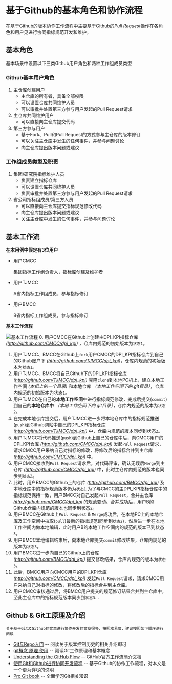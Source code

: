 # 基于Github的基本角色和协作流程

在基于Github的版本协作工作流程中主要基于Github的*Pull Request*操作在各角色和用户见进行协同指标规范开发和维护。

## 基本角色
基本场景中设置以下三类Github用户角色和两种工作组成员类型
### Github基本用户角色
1. 主仓库创建用户
    * 主仓库的所有者，具备全部权限
    * 可以设置仓库共同维护人员
    * 可以审批并处置第三方参与用户发起的Pull Request请求
2. 主仓库共同维护用户
    * 可以直接向主仓库提交代码
3. 第三方参与用户
    * 基于Fork、Pull和Pull Request的方式参与主仓库的版本修订
    * 可以关注主仓库中发生的任何事件，并参与问题讨论
    * 向主仓库提出版本问题或建议
### 工作组成员类型及职责
1. 集团/研究院指标维护人员
    * 负责建立指标仓库
    * 可以设置仓库共同维护人员
    * 负责审批并处置第三方参与用户发起的Pull Request请求
2. 省公司指标组成员/第三方人员
    * 可以直接向主仓库提交指标规范修改代码
    * 向主仓库提出版本问题或建议
    * 关注主仓库中发生的任何事件，并参与问题讨论
    
## 基本工作流

**在本用例中假定有3位用户** 

* 用户CMCC

    集团指标工作组负责人，指标库创建及维护者

* 用户TJMCC

    A省内指标工作组成员，参与指标修订
    
* 用户BMCC

    B省内指标工作组成员，参与指标修订
    
**基本工作流程** 
 
![基本工作流程](../imgs/image_workflow_basic.png)
0. 用户CMCC在Github上创建主DPI_KPI指标仓库 *(http://github.com/CMCC/dpi_kpi)* ，仓库内规范的初始版本为`状态1`。
1. 用户TJMCC、BMCC在Github上`fork`用户CMCC的DPI_KPI指标仓库到自己的Github账户下 *(http://github.com/TJMCC/dpi_kpi)*，仓库内规范的初始版本为`状态1`。
2. 用户TJMCC、BMCC将自己Github下的DPI_KPI指标仓库 *(http://github.com/TJMCC/dpi_kpi)* 克隆`clone`到本地PC机上，建立本地工作空间 *(本机上的一个目录)* 和本地仓库 *（本地工作空间下的.git目录）*，仓库内规范的初始版本为状态`1`。
3. 用户TJMCC在自己的**本地工作空间**中进行指标规范修改，完成后提交(`commit`)到自己的**本地仓库中** *（本地工作空间下的.git目录）*，仓库内规范的版本为`状态2`。
4. 在完成本地仓库提交后，用户TJMCC进一步将本地仓库中的指标规范推送(`push`)到Github网站中自己的DPI_KPI指标仓库 *(http://github.com/TJMCC/dpi_kpi)* 中，仓库内规范的版本同步到状态`2`。
5. 用户TJMCC将代码推送(`push`)到Github上自己的仓库中后，向CMCC用户的DPI_KPI仓库 *(http://github.com/CMCC/dpi_kpi)* 发起`Pull Request`请求，请求CMCC用户采纳自己对指标的修改，将修改后的指标合并到主仓库  *(http://github.com/CMCC/dpi_kpi)* 中。
6. 用户CMCC接收到`Pull Request`请求后，对代码评审，确认无误后`Merge`到主仓库 *(http://github.com/CMCC/dpi_kpi)* 中，此时主仓库内规范的版本也同步到`状态2`。
7. 此时，用户BMCC的Github上的仓库 *(http://github.com/BMCC/dpi_kpi)* 及本地仓库中的指标规范版本仍为`状态1`,为了与CMCC的主DPI_KPI指标仓库中的指标规范保持一致，用户BMCC对自己发起`Pull Request`，合并主仓库 *http://github.com/CMCC/dpi_kpi* 的规范变动。合并成功后，用户B的Github仓库内规范的版本也同步到状态`2`。
8. 用户BMCC在Github上`Pull Request` & `Merge`成功后，在本地PC上的本地仓库及工作空间中拉取(`pull`)最新的指标规范(同步到`状态2`)，然后进一步在本地工作空间内做本地编辑，此时用户B的本地工作空间内的规范的版本已到状态`3`。
9. 用户BMCC本地编辑结束后，向本地仓库提交`commit`修改结果，仓库内规范的版本为`状态3`。
10. 用户BMCC进一步向自己的Github上的仓库 *(http://github.com/BMCC/dpi_kpi)* 提交修改结果，仓库内规范的版本为`状态3`。
11. 此后，BMCC用户向CMCC用户的DPI_KPI仓库 *(http://github.com/CMCC/dpi_kpi)* 发起`Pull Request`请求，请求CMCC用户采纳自己对指标的修改，将修改后的指标合并到主仓库。
12. 用户CMCC审核通过后，将BMCC用户提交的规范修订结果合并到主仓库中，至此主仓库中的指标规范版本同步到`状态3`...

## Github & Git工原理及介绍
    关于基于Git及Github的文章进行协作开发的文章很多，按照难易度，建议按照如下顺序进行阅读
- [Git与Repo入门](http://www.cnblogs.com/angeldevil/archive/2013/11/26/3238470.html)  -- 阅读关于版本控制历史的相关介绍即可
- [git概念 原理 使用](http://blog.csdn.net/chenj_freedom/article/details/50543152) -- 阅读Git工作原理和基本概念
- [Understanding the GitHub Flow](https://guides.github.com/introduction/flow/)  -- GitHub官方工作流简介文档
- [使用Git和Github进行协同开发流程](https://segmentfault.com/a/1190000002413519)  -- 基于Github的协作工作流程，对本文是一个更为详尽的说明
- [Pro Git book](https://git-scm.com/book/zh/v2)    -- 全面学习Git相关知识
